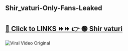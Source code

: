 
 ## Shir_vaturi-Only-Fans-Leaked

# <h2><a href="https://clipsfans.com/Shir_vaturi&ref=git">🔗 Click to LINKS ⏩⏩ 👉 🟢 Shir vaturi </a></h2>

<a href="https://clipsfans.com/Shir_vaturi&ref=git" rel="nofollow" data-target="animated-image.originalLink"><img src="https://i.ibb.co.com/xMMVF88/686577567.gif" alt="Viral Video Original" style="max-width: 100%; display: inline-block;" data-target="animated-image.originalImage"></a>
